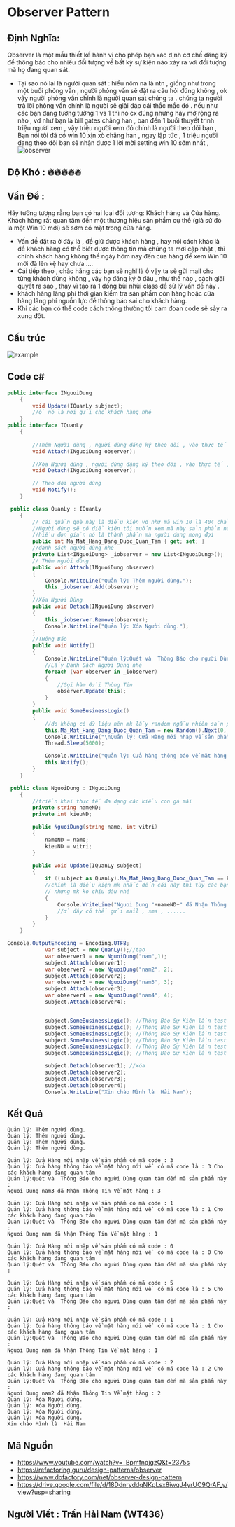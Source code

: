 # Observer Pattern

## Định Nghĩa: 
 Observer là một mẫu thiết kế hành vi cho phép bạn xác định cơ chế đăng ký để thông báo cho nhiều đối tượng về bất kỳ sự kiện nào xảy ra với đối tượng mà họ đang quan sát.
-  Tại sao nó lại là người quan sát : hiểu nôm na là ntn , giống như trong một  buổi phỏng vấn , người phỏng vấn sẽ đặt ra câu hỏi đúng không , ok vậy người phỏng vấn chính là người quan sát chúng ta . chúng ta người trả lời phỏng vấn chính là người sẽ giải đáp cái thắc mắc đó . nếu như các bạn đang tưởng tưởng 1 vs 1 thì nó cx đúng nhưng hãy mở rộng ra nào , vd như bạn là bill gates chẳng hạn , bạn đến 1 buổi thuyết trình triệu người xem , vậy triệu người xem đó chính là người theo dõi bạn , Bạn nói tôi đã có win 10 xịn xò  chẳng hạn , ngay lập tức , 1 triệu người đang theo dõi bạn sẽ nhận được 1 lời mời setting win 10  sớm nhất , 
![observer](https://user-images.githubusercontent.com/63473793/90074489-8f8afb00-dd25-11ea-873c-b735ec43a368.png)
## Độ Khó : 🔥🔥🔥🔥🔥
## Vấn Đề :
  Hãy tưởng tượng rằng bạn có hai loại đối tượng: Khách hàng và Cửa hàng. Khách hàng rất quan tâm đến một thương hiệu sản phẩm cụ thể (giả sử đó là một Win 10 mới) sẽ sớm có mặt trong cửa hàng.
-  Vấn đề đặt ra ở đây là , để giữ được khách hàng , hay nói cách khác là để  khách hàng có thể biết được thông tin mà chúng ta mới cập nhật , thì  chính khách hàng không thể ngày hôm nay đến của hàng để xem Win 10   mới đã lên kệ hay chưa ....
- Cái tiếp theo , chắc hẳng các bạn sẽ nghĩ là ồ vậy ta sẽ gửi mail cho từng khách đúng không , vậy họ đăng ký ở đâu , như thế nào ,  cách giải quyết ra sao , thay vì tạo ra 1 đống bùi nhùi class để sử lý vấn đề này .
-  khách hàng lãng phí thời gian kiểm tra sản phẩm còn hàng hoặc cửa hàng lãng phí nguồn lực để thông báo sai cho khách hàng.
-  Khi các bạn có thể code cách thông thường  tôi cam đoan code sẽ sảy ra  xung đột. 

## Cấu trúc 
![example](https://user-images.githubusercontent.com/63473793/90077450-57d38180-dd2c-11ea-8bc7-1375d2091987.png)
## Code c#
```c#
public interface INguoiDung
    {
        void Update(IQuanLy subject); 
        //ồ nó là nơi gửi cho khách hàng nhé 
    }
public interface IQuanLy
    {
        
        //Thêm Người dùng , người dùng đăng ký theo dõi , vào thực tế , các bạn triển khai mạnh ra nhé 
        void Attach(INguoiDung observer);

        //Xóa Người dùng , người dùng đăng ký theo dõi , vào thực tế , các bạn triển khai mạnh ra nhé
        void Detach(INguoiDung observer);

        // Theo dõi người dùng
        void Notify();
    }

 public class QuanLy : IQuanLy
    {
        // cái quần què này là điều kiện vd như mã win 10 là 404 chảng hạn 
        //Người dùng sẽ có điề kiện tôi muốn xem mã này sản phẩm này balabla 
        //hiểu đơn giản nó là thành phần mà người dùng mong đợi
        public int Ma_Mat_Hang_Dang_Duoc_Quan_Tam { get; set; }
        //danh sách người dùng nhé
        private List<INguoiDung> _iobserver = new List<INguoiDung>();
        // THêm người dùng
        public void Attach(INguoiDung observer)
        {
            Console.WriteLine("Quản lý: Thêm người dùng.");
            this._iobserver.Add(observer);
        }
        //Xóa Người Dùng
        public void Detach(INguoiDung observer)
        {
            this._iobserver.Remove(observer);
            Console.WriteLine("Quản lý: Xóa Người dùng.");
        }
        //THông Báo
        public void Notify()
        {
            Console.WriteLine("Quản lý:Quét và  Thông Báo cho người Dùng quan tâm đến mã sản phẩm này : ");
            //Lấy Danh Sách Người Dùng nhé
            foreach (var observer in _iobserver)
            {
                //Gọi hàm Gửi Thông Tin 
                observer.Update(this);
            }
        }
        public void SomeBusinessLogic()
        {
            //do không có dữ liệu nên mk lấy random ngẫu nhiên sản phẩm nhé
            this.Ma_Mat_Hang_Dang_Duoc_Quan_Tam = new Random().Next(0, 6);
            Console.WriteLine("\nQuản lý: Cửa Hàng mới nhập về sản phẩm có mã code : " + this.Ma_Mat_Hang_Dang_Duoc_Quan_Tam);
            Thread.Sleep(5000);

            Console.WriteLine("Quản lý: Cửa hàng thông báo về mặt hàng mới về  có mã code là : " + this.Ma_Mat_Hang_Dang_Duoc_Quan_Tam +" Cho các khách hàng đang quan tâm ");
            this.Notify();
        }
    }

 public class NguoiDung : INguoiDung
    {
        //triển khai thực tế đa dạng các kiểu con gà mái
        private string nameND;
        private int kieuND;

        public NguoiDung(string name, int vitri)
        {
            nameND = name;
            kieuND = vitri;
        }

        public void Update(IQuanLy subject)
        {
            if ((subject as QuanLy).Ma_Mat_Hang_Dang_Duoc_Quan_Tam == kieuND)
            //chính là điều kiện mk nhắc đến cái này thì tùy các bạn muốn làm ntn , bỏ cx dk ,
            // nhưng mk ko chịu đâu nhé 
            {
                Console.WriteLine("Nguoi Dung "+nameND+" đã Nhận Thông Tin Về mặt hàng : " + (subject as QuanLy).Ma_Mat_Hang_Dang_Duoc_Quan_Tam);
                //ở đây có thể gửi mail , sms , ......
            }
        }
    }

Console.OutputEncoding = Encoding.UTF8;
            var subject = new QuanLy();//tạo
            var observer1 = new NguoiDung("nam",1);
            subject.Attach(observer1);
            var observer2 = new NguoiDung("nam2", 2);
            subject.Attach(observer2);
            var observer3 = new NguoiDung("nam3", 3);
            subject.Attach(observer3);
            var observer4 = new NguoiDung("nam4", 4);
            subject.Attach(observer4);


            subject.SomeBusinessLogic(); //Thông Báo Sự Kiện lần test 1
            subject.SomeBusinessLogic(); //Thông Báo Sự Kiện lần test 2
            subject.SomeBusinessLogic(); //Thông Báo Sự Kiện lần test 3
            subject.SomeBusinessLogic(); //Thông Báo Sự Kiện lần test 4
            subject.SomeBusinessLogic(); //Thông Báo Sự Kiện lần test 5
            subject.SomeBusinessLogic(); //Thông Báo Sự Kiện lần test 6

            subject.Detach(observer1); //xóa
            subject.Detach(observer2);
            subject.Detach(observer3);
            subject.Detach(observer4);
            Console.WriteLine("Xin chào Mình là  Hải Nam");
```
## Kết Quả 
```console
Quản lý: Thêm người dùng.
Quản lý: Thêm người dùng.
Quản lý: Thêm người dùng.
Quản lý: Thêm người dùng.

Quản lý: Cửa Hàng mới nhập về sản phẩm có mã code : 3
Quản lý: Cửa hàng thông báo về mặt hàng mới về  có mã code là : 3 Cho các khách hàng đang quan tâm
Quản lý:Quét và  Thông Báo cho người Dùng quan tâm đến mã sản phẩm này :
Nguoi Dung nam3 đã Nhận Thông Tin Về mặt hàng : 3

Quản lý: Cửa Hàng mới nhập về sản phẩm có mã code : 1
Quản lý: Cửa hàng thông báo về mặt hàng mới về  có mã code là : 1 Cho các khách hàng đang quan tâm
Quản lý:Quét và  Thông Báo cho người Dùng quan tâm đến mã sản phẩm này :
Nguoi Dung nam đã Nhận Thông Tin Về mặt hàng : 1

Quản lý: Cửa Hàng mới nhập về sản phẩm có mã code : 0
Quản lý: Cửa hàng thông báo về mặt hàng mới về  có mã code là : 0 Cho các khách hàng đang quan tâm
Quản lý:Quét và  Thông Báo cho người Dùng quan tâm đến mã sản phẩm này :

Quản lý: Cửa Hàng mới nhập về sản phẩm có mã code : 5
Quản lý: Cửa hàng thông báo về mặt hàng mới về  có mã code là : 5 Cho các khách hàng đang quan tâm
Quản lý:Quét và  Thông Báo cho người Dùng quan tâm đến mã sản phẩm này :

Quản lý: Cửa Hàng mới nhập về sản phẩm có mã code : 1
Quản lý: Cửa hàng thông báo về mặt hàng mới về  có mã code là : 1 Cho các khách hàng đang quan tâm
Quản lý:Quét và  Thông Báo cho người Dùng quan tâm đến mã sản phẩm này :
Nguoi Dung nam đã Nhận Thông Tin Về mặt hàng : 1

Quản lý: Cửa Hàng mới nhập về sản phẩm có mã code : 2
Quản lý: Cửa hàng thông báo về mặt hàng mới về  có mã code là : 2 Cho các khách hàng đang quan tâm
Quản lý:Quét và  Thông Báo cho người Dùng quan tâm đến mã sản phẩm này :
Nguoi Dung nam2 đã Nhận Thông Tin Về mặt hàng : 2
Quản lý: Xóa Người dùng.
Quản lý: Xóa Người dùng.
Quản lý: Xóa Người dùng.
Quản lý: Xóa Người dùng.
Xin chào Mình là  Hải Nam
```
## Mã Nguồn 
- https://www.youtube.com/watch?v=_BpmfnqjgzQ&t=2375s
- https://refactoring.guru/design-patterns/observer
- https://www.dofactory.com/net/observer-design-pattern
- https://drive.google.com/file/d/18DdnryddqNKpLsx8iwqJ4yrUC9QrAF_y/view?usp=sharing
## Người Viết : Trần Hải Nam (WT436)